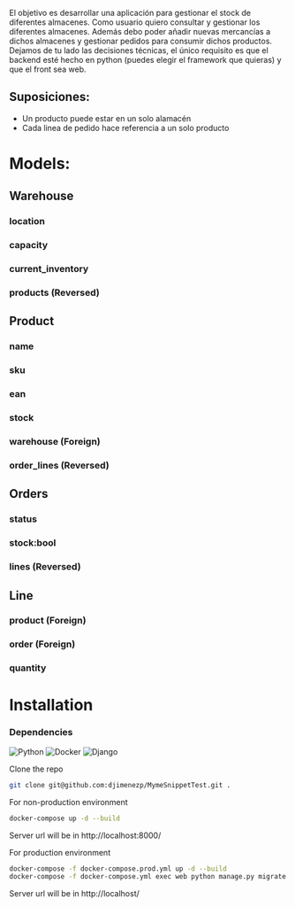 El objetivo es desarrollar una aplicación para gestionar el stock de diferentes almacenes.
Como usuario quiero consultar y gestionar los diferentes almacenes.
Además debo poder añadir nuevas mercancías a dichos almacenes y gestionar pedidos para consumir dichos productos.
Dejamos de tu lado las decisiones técnicas, el único requisito es que el backend esté hecho en python (puedes elegir el framework que quieras) y que el front sea web.

## Suposiciones:
* Un producto puede estar en un solo alamacén
* Cada linea de pedido hace referencia a un solo producto

# Models:
## Warehouse
### location
### capacity
### current_inventory
### products (Reversed)

## Product
### name
### sku
### ean
### stock
### warehouse (Foreign)
### order_lines (Reversed)

## Orders
### status
### stock:bool
### lines  (Reversed)

## Line
### product (Foreign)
### order  (Foreign)
### quantity

# Installation

### Dependencies
![Python](https://img.shields.io/badge/Python-3.9.2-greenyellow)
![Docker](https://img.shields.io/badge/Docker-3.9.2-blue)
![Django](https://img.shields.io/badge/Django-4.1.1-darkgreen)

Clone the repo 
```sh
git clone git@github.com:djimenezp/MymeSnippetTest.git .
```
For non-production environment 
```sh
docker-compose up -d --build
```
Server url will be in http://localhost:8000/

For production environment
```sh
docker-compose -f docker-compose.prod.yml up -d --build
docker-compose -f docker-compose.yml exec web python manage.py migrate --noinput --settings project.prod
```
Server url will be in http://localhost/
